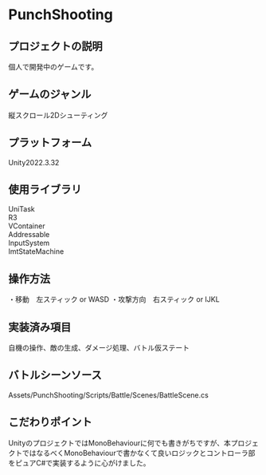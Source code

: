 # PunchShooting

## プロジェクトの説明

個人で開発中のゲームです。

## ゲームのジャンル

縦スクロール2Dシューティング

## プラットフォーム

Unity2022.3.32

## 使用ライブラリ

UniTask  
R3  
VContainer  
Addressable  
InputSystem  
ImtStateMachine

## 操作方法

・移動　左スティック or WASD
・攻撃方向　右スティック or IJKL

## 実装済み項目

自機の操作、敵の生成、ダメージ処理、バトル仮ステート

## バトルシーンソース

Assets/PunchShooting/Scripts/Battle/Scenes/BattleScene.cs

## こだわりポイント

UnityのプロジェクトではMonoBehaviourに何でも書きがちですが、本プロジェクトではなるべくMonoBehaviourで書かなくて良いロジックとコントローラ部をピュアC#で実装するように心がけました。

